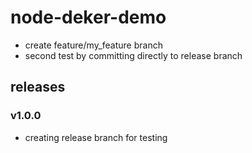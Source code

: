 # node-deker-demo

- create feature/my_feature branch
- second test by committing directly to release branch

## releases

### v1.0.0
- creating release branch for testing